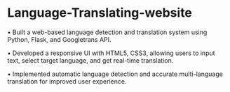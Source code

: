 # Language-Translating-website
• Built a web-based language detection and translation system using Python, Flask, and Googletrans API. 

• Developed a responsive UI with HTML5, CSS3, allowing users to input text, select target language, and get 
real-time translation. 

• Implemented automatic language detection and accurate multi-language translation for improved user 
experience.
